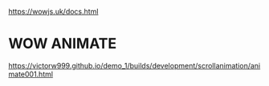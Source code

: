 https://wowjs.uk/docs.html

# WOW ANIMATE 



https://victorw999.github.io/demo_1/builds/development/scrollanimation/animate001.html

